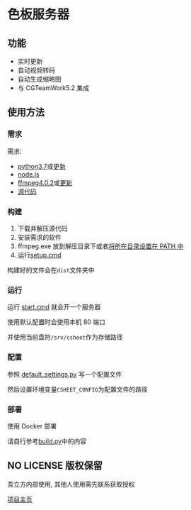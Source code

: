 # 色板服务器

## 功能

- 实时更新
- 自动视频转码
- 自动生成缩略图
- 与 CGTeamWork5.2 集成

## 使用方法

### 需求

需求:

- [python3.7](https://www.python.org/downloads/release/python-370/)或[更新](https://www.python.org/downloads/)
- [node.js](https://nodejs.org/en/download/)
- [ffmpeg4.0.2](https://ffmpeg.zeranoe.com/builds/win64/static/ffmpeg-4.0.2-win64-static.zip)或[更新](https://ffmpeg.org/download.html)
- [源代码](https://github.com/WuLiFang/csheet/archive/master.zip)

### 构建

1. 下载并解压源代码
2. 安装需求的软件
3. ffmpeg.exe 放到解压目录下或者[将所在目录设置在 PATH 中](https://www.java.com/zh_CN/download/help/path.xml)
4. 运行[setup.cmd](./setup.cmd)

构建好的文件会在`dist`文件夹中

### 运行

运行 [start.cmd](./start.cmd) 就会开一个服务器

使用默认配置时会使用本机 80 端口

并使用当前盘符`/srv/csheet`作为存储路径

### 配置

参照 [default_settings.py](./lib/csheet/default_settings.py) 写一个配置文件

然后设置环境变量`CSHEET_CONFIG`为配置文件的路径

### 部署

使用 Docker 部署

请自行参考[build.py](./build.py)中的内容

## NO LICENSE 版权保留

吾立方内部使用, 其他人使用需先联系获取授权

[项目主页](https://github.com/WuLiFang/csheet)
